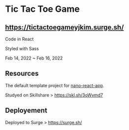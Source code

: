 # Tic Tac Toe Game

## https://tictactoegameyjkim.surge.sh/

Code in React

Styled with Sass

Feb 14, 2022 ~ Feb 16, 2022

## Resources

The default template project for [nano-react-app](https://github.com/nano-react-app/nano-react-app).

Studyed on Skillshare > https://skl.sh/3oWvmd7

## Deployement

Deployed to Surge > https://surge.sh/
